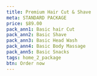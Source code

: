 ```yaml
---
title: Premium Hair Cut & Shave
meta: STANDARD PACKAGE
price: $89.00
pack_ann1: Basic hair Cut
pack_ann2: Basic Shave
pack_ann3: Basic Head Wash
pack_ann4: Basic Body Massage
pack_ann5: Basic Snacks
tags: home_2_package
btn: Order now
---
```

